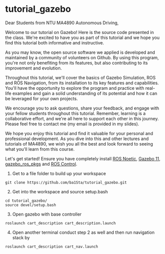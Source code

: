 # tutorial_gazebo
Dear Students from NTU MA4890 Autonomous Driving,

Welcome to our tutorial on Gazebo! Here is the source code presented in the class. We're excited to have you as part of this tutorial and we hope you find this tutorial both informative and instructive.

As you may know, the open source software we applied is developed and maintained by a community of volunteers on Github. By using this program, you're not only benefiting from its features, but also contributing to its improvement and evolution.

Throughout this tutorial, we'll cover the basics of Gazebo Simulation, ROS and ROS Navigation, from its installation to its key features and capabilities. You'll have the opportunity to explore the program and practice with real-life examples and gain a solid understanding of its potential and how it can be leveraged for your own projects.

We encourage you to ask questions, share your feedback, and engage with your fellow students throughout this tutorial. Remember, learning is a collaborative effort, and we're all here to support each other in this journey. Please feel free to contact me (my email is provided in my slides).

We hope you enjoy this tutorial and find it valuable for your personal and professional development. As you dive into this and other lectures and tutorials of MA4890, we wish you all the best and look forward to seeing what you'll learn from this course.

Let's get started!
Ensure you have completely install [ROS Noetic](http://wiki.ros.org/noetic/Installation/Ubuntu), [Gazebo 11](https://classic.gazebosim.org/tutorials?tut=install_ubuntu), [gazebo_ros_pkgs](https://classic.gazebosim.org/tutorials?tut=ros_installing&cat=connect_ros) and [ROS Control](http://wiki.ros.org/ros_control).
1. Get to a file folder to build up your workspace
```
git clone https://github.com/ba1Sta/tutorial_gazebo.git
```
2. Get into the workspace and source setup.bash
```
cd tutorial_gazebo/
source devel/setup.bash
```
3. Open gazebo with base controller
```
roslaunch cart_description cart_description.launch
```
4. Open another terminal conduct step 2 as well and then run navigation stack by
```
roslaunch cart_description cart_nav.launch
```
